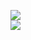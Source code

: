 [![](https://img.shields.io/badge/Made%20With-Github%20Spray-lightgrey.svg?style=for-the-badge&logo=github)](https://github.com/Annihil/github-spray#3187)  
[![](https://i.imgur.com/2DrTn0Z.gif)](https://github.com/Annihil/github-spray)